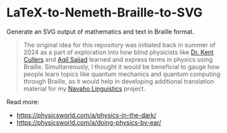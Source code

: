 # LaTeX-to-Nemeth-Braille-to-SVG
Generate an SVG output of mathematics and text in Braille format. 

> The original idea for this repository was initiated back in summer of 2024 as a part of exploration into how blind physicists like [Dr. Kent Cullers](https://en.wikipedia.org/wiki/Kent_Cullers) and [Aqil Sajjad](https://wp.optics.arizona.edu/sguha/aqil-sajjad/#:~:text=Aqil%20Sajjad%20has%20a%20PhD,entanglement%20in%20many%2Dbody%20systems.) learned and express terms in physics using Braille. Simultaneously, I thought it would be beneficial to gauge how people learn topics like quantum mechanics and quantum computing through Braille, as it would help in developing additional translation material for my [Navaho Linguistics](https://ojb-quantum.github.io/Navaho-Linguistics/) project.

Read more:
- <https://physicsworld.com/a/physics-in-the-dark/>
- <https://physicsworld.com/a/doing-physics-by-ear/>
